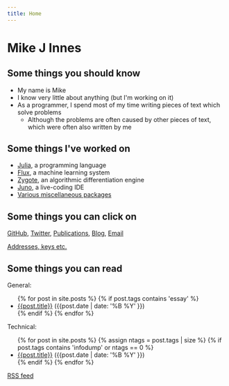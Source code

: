 ```yaml
---
title: Home
---
```


# Mike J Innes

## Some things you should know

* My name is Mike
* I know very little about anything (but I'm working on it)
* As a programmer, I spend most of my time writing pieces of text which solve problems
  * Although the problems are often caused by other pieces of text, which were often also written by me

## Some things I've worked on

* [Julia](https://julialang.org/), a programming language
* [Flux](https://en.wikipedia.org/wiki/Flux_(machine-learning_framework)), a machine learning system
* [Zygote](https://github.com/FluxML/Zygote.jl), an algorithmic differentiation engine
* [Juno](http://junolab.org), a live-coding IDE
* [Various miscellaneous packages](https://github.com/MikeInnes/)

## Some things you can click on

[GitHub](https://github.com/MikeInnes), [Twitter](https://twitter.com/MikeJInnes), [Publications](https://scholar.google.co.uk/citations?user=zffDj88AAAAJ&hl=en), [Blog]({{site.url}}), [Email](mailto:complaints@mikeinnes.io)

[Addresses, keys etc.](keys.html)

## Some things you can read

General:
<ul>
{% for post in site.posts %}
{% if post.tags contains 'essay' %}
<li>
  <a href="{{post.url}}">{{post.title}}</a> ({{post.date | date: '%B %Y' }})
</li>
{% endif %}
{% endfor %}
</ul>

Technical:
<ul>
{% for post in site.posts %}
{% assign ntags = post.tags | size %}
{% if post.tags contains 'infodump' or ntags == 0 %}
<li>
  <a href="{{post.url}}">{{post.title}}</a> ({{post.date | date: '%B %Y' }})
</li>
{% endif %}
{% endfor %}
</ul>

[RSS feed](/feed.xml)
